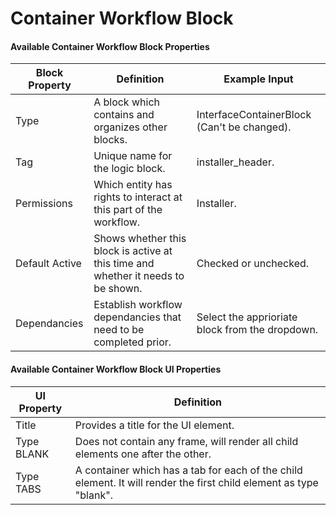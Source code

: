 # Container Workflow Block

#### Available Container Workflow Block Properties

| Block Property | Definition                                                                        | Example Input                                   |
| -------------- | --------------------------------------------------------------------------------- | ----------------------------------------------- |
| Type           | A block which contains and organizes other blocks.                                | InterfaceContainerBlock (Can't be changed).     |
| Tag            | Unique name for the logic block.                                                  | installer\_header.                              |
| Permissions    | Which entity has rights to interact at this part of the workflow.                 | Installer.                                      |
| Default Active | Shows whether this block is active at this time and whether it needs to be shown. | Checked or unchecked.                           |
| Dependancies   | Establish workflow dependancies that need to be completed prior.                  | Select the apprioriate block from the dropdown. |

#### Available Container Workflow Block UI Properties

| UI Property | Definition                                                                                                         |
| ----------- | ------------------------------------------------------------------------------------------------------------------ |
| Title       | Provides a title for the UI element.                                                                               |
| Type BLANK  | Does not contain any frame, will render all child elements one after the other.                                    |
| Type TABS   | A container which has a tab for each of the child element. It will render the first child element as type "blank". |
